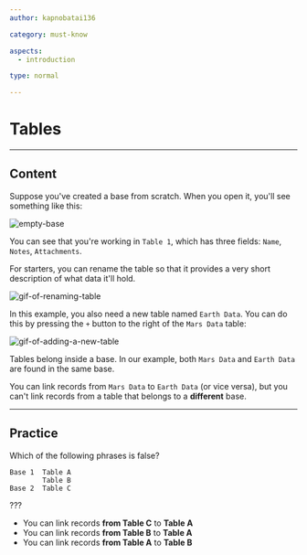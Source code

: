 ```yaml
---
author: kapnobatai136

category: must-know

aspects:
  - introduction

type: normal

---
```


# Tables

---
## Content

Suppose you've created a base from scratch. When you open it, you'll see something like this:

![empty-base](https://img.enkipro.com/bdaeb9da037d322efc7036f7f9704b49.png)

You can see that you're working in `Table 1`, which has three fields: `Name`, `Notes`, `Attachments`.

For starters, you can rename the table so that it provides a very short description of what data it'll hold. 

![gif-of-renaming-table](https://img.enkipro.com/8909b664b02611e52ed6241806a62b72.gif)

In this example, you also need a new table named `Earth Data`. You can do this by pressing the `+` button to the right of the `Mars Data` table:

![gif-of-adding-a-new-table](https://img.enkipro.com/582a69d31c8bacd1737aaaa131bf0125.gif)

Tables belong inside a base. In our example, both `Mars Data` and `Earth Data` are found in the same base. 

You can link records from `Mars Data` to `Earth Data` (or vice versa), but you can't link records from a table that belongs to a **different** base.

---
## Practice

Which of the following phrases is false?

```text
Base 1  Table A
        Table B
Base 2  Table C
```

???

* You can link records **from Table C** to **Table A**
* You can link records **from Table B** to **Table A**
* You can link records **from Table A** to **Table B**